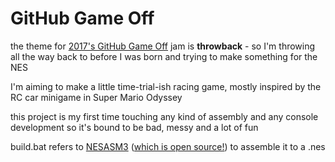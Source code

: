 # GitHub Game Off

the theme for [2017's GitHub Game Off](https://itch.io/jam/game-off-2017) jam is **throwback** - so I'm throwing all the way back to before I was born and trying to make something for the NES

I'm aiming to make a little time-trial-ish racing game, mostly inspired by the RC car minigame in Super Mario Odyssey

this project is my first time touching any kind of assembly and any console development so it's bound to be bad, messy and a lot of fun

build.bat refers to [NESASM3](http://www.nespowerpak.com/nesasm/NESASM3.zip) ([which is open source!](http://www.nespowerpak.com/nesasm/nesasmsrc.zip)) to assemble it to a .nes
